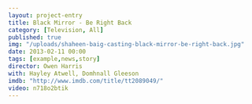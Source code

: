 ```yaml
---
layout: project-entry
title: Black Mirror - Be Right Back
category: [Television, All]
published: true
img: "/uploads/shaheen-baig-casting-black-mirror-be-right-back.jpg"
date: 2013-02-11 00:00
tags: [example,news,story]
director: Owen Harris
with: Hayley Atwell, Domhnall Gleeson
imdb: "http://www.imdb.com/title/tt2089049/"
video: n718o2btik
---
```




